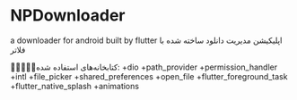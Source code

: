 # NPDownloader
a downloader for android built by flutter
اپلیکیشن مدیریت دانلود ساخته شده با فلاتر


📗📘📕📙📒کتابخانه‌های استفاده شده:
+dio
+path_provider
+permission_handler
+intl
+file_picker
+shared_preferences
+open_file
+flutter_foreground_task
+flutter_native_splash
+animations
